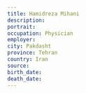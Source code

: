 ```yaml
---
title: Hamidreza Mihani	
description: 
portrait: 
occupation: Physician
employer: 
city: Pakdasht
province: Tehran
country: Iran
source: 
birth_date: 
death_date: 
---
```

